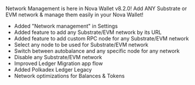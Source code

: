 Network Management is here in Nova Wallet v8.2.0!
Add ANY Substrate or EVM network & manage them easily in your Nova Wallet!

- Added "Network management" in Settings
- Added feature to add any Substrate/EVM network by its URL
- Added feature to add custom RPC node for any Substrate/EVM network
- Select any node to be used for Substrate/EVM network
- Switch between autobalance and any specific node for any network
- Disable any Substrate/EVM network
- Improved Ledger Migration app flow
- Added Polkadex Ledger Legacy
- Network optimizations for Balances & Tokens
